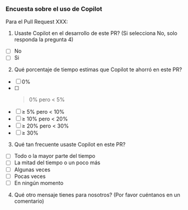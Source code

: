 ### Encuesta sobre el uso de Copilot

Para el Pull Request XXX:

1. Usaste Copilot en el desarrollo de este PR? (Si selecciona No, solo responda la pregunta 4)
- [ ] No
- [ ] Si

2. Qué porcentaje de tiempo estimas que Copilot te ahorró en este PR?
- [ ] 0%
- [ ] > 0% pero < 5%
- [ ] ≥ 5% pero < 10%
- [ ] ≥ 10% pero < 20%
- [ ] ≥ 20% pero < 30%
- [ ] ≥ 30%

3. Qué tan frecuente usaste Copilot en este PR?
- [ ] Todo o la mayor parte del tiempo
- [ ] La mitad del tiempo o un poco más
- [ ] Algunas veces
- [ ] Pocas veces
- [ ] En ningún momento

4. Qué otro mensaje tienes para nosotros? (Por favor cuéntanos en un comentario)